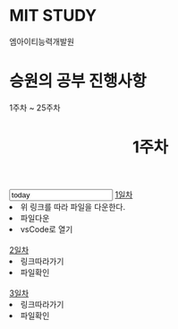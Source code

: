 <!DOCTYPE html>
<html>
<h1>MIT STUDY</h1>
<p>엠아이티능력개발원</p>
<h1>승원의 공부 진행사항</h1>
<p>1주차 ~ 25주차</p>
</html>

<!DOCTYPE html>
<html>
	<header>
		<h1>1주차</h1>
	</header>
	<body>
		<script>
document.getElementById('today').valueAsDate= new Date();
	</script>
		<input type="text" value="today">
    <a id="raw-url" href="https://github.com/dogsdays123/testMIT/blob/main/1week/web/1day/%EA%B8%B0%EC%B4%88%EC%84%A4%EB%AA%85.html">1일차</a>
		<main class="1일차">
			<section id="heading">
				<li>위 링크를 따라 파일을 다운한다.</li>
				<li>파일다운</li>
				<li>vsCode로 열기</li>
			</section>
	</body>
			<br>
	<div>
	<a id="2days-url" href="https://github.com/dogsdays123/testMIT/blob/main/1week/web/2day/%EA%B8%B0%EC%B4%88%EC%84%A4%EB%AA%852.html">2일차</a>
			<li>링크따라가기</li>
			<li>파일확인</li>
	</div>
			<br>
	<div>
		<a id="3days-url" href="https://github.com/dogsdays123/testMIT/blob/main/1week/web/3day/%EA%B8%B0%EC%B4%88%EC%84%A4%EB%AA%853.html">3일차</a>
			<li>링크따라가기</li>
			<li>파일확인</li>
	</div>
			<br>
</html>
